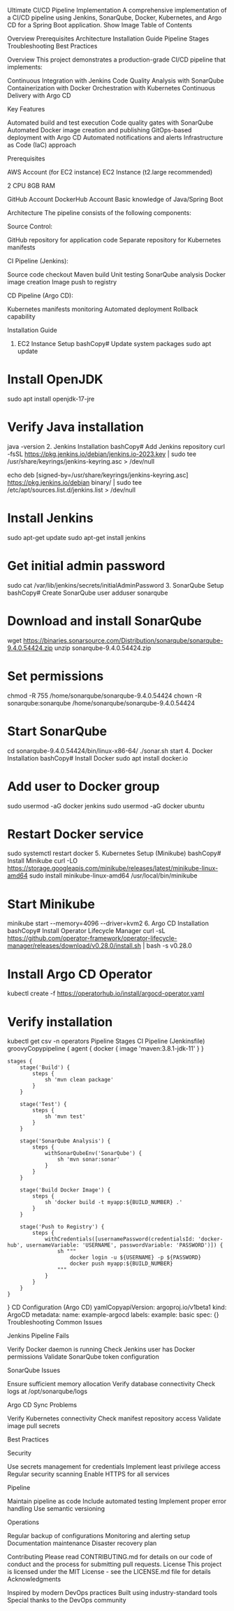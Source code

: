 Ultimate CI/CD Pipeline Implementation
A comprehensive implementation of a CI/CD pipeline using Jenkins, SonarQube, Docker, Kubernetes, and Argo CD for a Spring Boot application.
Show Image
Table of Contents

Overview
Prerequisites
Architecture
Installation Guide
Pipeline Stages
Troubleshooting
Best Practices

Overview
This project demonstrates a production-grade CI/CD pipeline that implements:

Continuous Integration with Jenkins
Code Quality Analysis with SonarQube
Containerization with Docker
Orchestration with Kubernetes
Continuous Delivery with Argo CD

Key Features

Automated build and test execution
Code quality gates with SonarQube
Automated Docker image creation and publishing
GitOps-based deployment with Argo CD
Automated notifications and alerts
Infrastructure as Code (IaC) approach

Prerequisites

AWS Account (for EC2 instance)
EC2 Instance (t2.large recommended)

2 CPU
8GB RAM


GitHub Account
DockerHub Account
Basic knowledge of Java/Spring Boot

Architecture
The pipeline consists of the following components:

Source Control:

GitHub repository for application code
Separate repository for Kubernetes manifests


CI Pipeline (Jenkins):

Source code checkout
Maven build
Unit testing
SonarQube analysis
Docker image creation
Image push to registry


CD Pipeline (Argo CD):

Kubernetes manifests monitoring
Automated deployment
Rollback capability



Installation Guide
1. EC2 Instance Setup
bashCopy# Update system packages
sudo apt update

# Install OpenJDK
sudo apt install openjdk-17-jre

# Verify Java installation
java -version
2. Jenkins Installation
bashCopy# Add Jenkins repository
curl -fsSL https://pkg.jenkins.io/debian/jenkins.io-2023.key | sudo tee \
  /usr/share/keyrings/jenkins-keyring.asc > /dev/null

echo deb [signed-by=/usr/share/keyrings/jenkins-keyring.asc] \
  https://pkg.jenkins.io/debian binary/ | sudo tee \
  /etc/apt/sources.list.d/jenkins.list > /dev/null

# Install Jenkins
sudo apt-get update
sudo apt-get install jenkins

# Get initial admin password
sudo cat /var/lib/jenkins/secrets/initialAdminPassword
3. SonarQube Setup
bashCopy# Create SonarQube user
adduser sonarqube

# Download and install SonarQube
wget https://binaries.sonarsource.com/Distribution/sonarqube/sonarqube-9.4.0.54424.zip
unzip sonarqube-9.4.0.54424.zip

# Set permissions
chmod -R 755 /home/sonarqube/sonarqube-9.4.0.54424
chown -R sonarqube:sonarqube /home/sonarqube/sonarqube-9.4.0.54424

# Start SonarQube
cd sonarqube-9.4.0.54424/bin/linux-x86-64/
./sonar.sh start
4. Docker Installation
bashCopy# Install Docker
sudo apt install docker.io

# Add user to Docker group
sudo usermod -aG docker jenkins
sudo usermod -aG docker ubuntu

# Restart Docker service
sudo systemctl restart docker
5. Kubernetes Setup (Minikube)
bashCopy# Install Minikube
curl -LO https://storage.googleapis.com/minikube/releases/latest/minikube-linux-amd64
sudo install minikube-linux-amd64 /usr/local/bin/minikube

# Start Minikube
minikube start --memory=4096 --driver=kvm2
6. Argo CD Installation
bashCopy# Install Operator Lifecycle Manager
curl -sL https://github.com/operator-framework/operator-lifecycle-manager/releases/download/v0.28.0/install.sh | bash -s v0.28.0

# Install Argo CD Operator
kubectl create -f https://operatorhub.io/install/argocd-operator.yaml

# Verify installation
kubectl get csv -n operators
Pipeline Stages
CI Pipeline (Jenkinsfile)
groovyCopypipeline {
    agent {
        docker {
            image 'maven:3.8.1-jdk-11'
        }
    }
    
    stages {
        stage('Build') {
            steps {
                sh 'mvn clean package'
            }
        }
        
        stage('Test') {
            steps {
                sh 'mvn test'
            }
        }
        
        stage('SonarQube Analysis') {
            steps {
                withSonarQubeEnv('SonarQube') {
                    sh 'mvn sonar:sonar'
                }
            }
        }
        
        stage('Build Docker Image') {
            steps {
                sh 'docker build -t myapp:${BUILD_NUMBER} .'
            }
        }
        
        stage('Push to Registry') {
            steps {
                withCredentials([usernamePassword(credentialsId: 'docker-hub', usernameVariable: 'USERNAME', passwordVariable: 'PASSWORD')]) {
                    sh """
                        docker login -u ${USERNAME} -p ${PASSWORD}
                        docker push myapp:${BUILD_NUMBER}
                    """
                }
            }
        }
    }
}
CD Configuration (Argo CD)
yamlCopyapiVersion: argoproj.io/v1beta1
kind: ArgoCD
metadata:
  name: example-argocd
  labels:
    example: basic
spec: {}
Troubleshooting
Common Issues

Jenkins Pipeline Fails

Verify Docker daemon is running
Check Jenkins user has Docker permissions
Validate SonarQube token configuration


SonarQube Issues

Ensure sufficient memory allocation
Verify database connectivity
Check logs at /opt/sonarqube/logs


Argo CD Sync Problems

Verify Kubernetes connectivity
Check manifest repository access
Validate image pull secrets



Best Practices

Security

Use secrets management for credentials
Implement least privilege access
Regular security scanning
Enable HTTPS for all services


Pipeline

Maintain pipeline as code
Include automated testing
Implement proper error handling
Use semantic versioning


Operations

Regular backup of configurations
Monitoring and alerting setup
Documentation maintenance
Disaster recovery plan



Contributing
Please read CONTRIBUTING.md for details on our code of conduct and the process for submitting pull requests.
License
This project is licensed under the MIT License - see the LICENSE.md file for details
Acknowledgments

Inspired by modern DevOps practices
Built using industry-standard tools
Special thanks to the DevOps community
